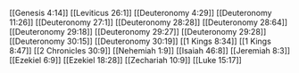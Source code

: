 [[Genesis 4:14]]
[[Leviticus 26:1]]
[[Deuteronomy 4:29]]
[[Deuteronomy 11:26]]
[[Deuteronomy 27:1]]
[[Deuteronomy 28:28]]
[[Deuteronomy 28:64]]
[[Deuteronomy 29:18]]
[[Deuteronomy 29:27]]
[[Deuteronomy 29:28]]
[[Deuteronomy 30:15]]
[[Deuteronomy 30:19]]
[[1 Kings 8:34]]
[[1 Kings 8:47]]
[[2 Chronicles 30:9]]
[[Nehemiah 1:9]]
[[Isaiah 46:8]]
[[Jeremiah 8:3]]
[[Ezekiel 6:9]]
[[Ezekiel 18:28]]
[[Zechariah 10:9]]
[[Luke 15:17]]
